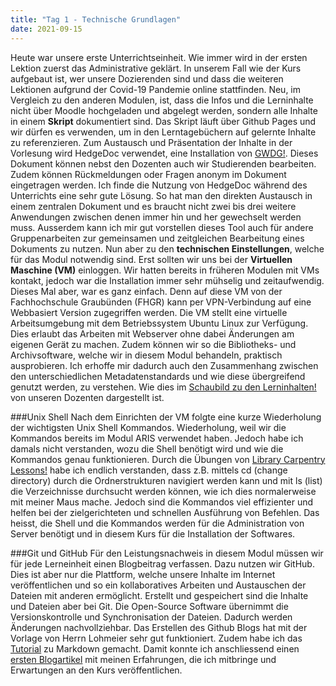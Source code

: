 ```yaml
---
title: "Tag 1 - Technische Grundlagen"
date: 2021-09-15
---
```


Heute war unsere erste Unterrichtseinheit. Wie immer wird in der ersten Lektion zuerst das Administrative geklärt. In unserem Fall wie der Kurs aufgebaut ist, wer unsere Dozierenden sind und dass die weiteren Lektionen aufgrund der Covid-19 Pandemie online stattfinden. Neu, im Vergleich zu den anderen Modulen, ist, dass die Infos und die Lerninhalte nicht über Moodle hochgeladen und abgelegt werden, sondern alle Inhalte in einem **Skript** dokumentiert sind. Das Skript läuft über Github Pages und wir dürfen es verwenden, um in den Lerntagebüchern auf gelernte Inhalte zu referenzieren.
Zum Austausch und Präsentation der Inhalte in der Vorlesung wird HedgeDoc verwendet, eine Installation von [GWDG!](https://pad.gwdg.de/). Dieses Dokument können nebst den Dozenten auch wir Studierenden bearbeiten. Zudem können Rückmeldungen oder Fragen anonym im Dokument eingetragen werden. Ich finde die Nutzung von HedgeDoc während des Unterrichts eine sehr gute Lösung. So hat man den direkten Austausch in einem zentralen Dokument und es braucht nicht zwei bis drei weitere Anwendungen zwischen denen immer hin und her gewechselt werden muss. Ausserdem kann ich mir gut vorstellen dieses Tool auch für andere Gruppenarbeiten zur gemeinsamen und zeitgleichen Bearbeitung eines Dokuments zu nutzen.
Nun aber zu den **technischen Einstellungen**, welche für das Modul notwendig sind. Erst sollten wir uns bei der **Virtuellen Maschine (VM)** einloggen. Wir hatten bereits in früheren Modulen mit VMs kontakt, jedoch war die Installation immer sehr mühselig und zeitaufwendig. Dieses Mal aber, war es ganz einfach. Denn auf diese VM von der Fachhochschule Graubünden (FHGR) kann per VPN-Verbindung auf eine Webbasiert Version zugegriffen werden. Die VM stellt eine virtuelle Arbeitsumgebung mit dem Betriebssystem Ubuntu Linux zur Verfügung. Dies erlaubt das Arbeiten mit Webserver ohne dabei Änderungen am eigenen Gerät zu machen. Zudem können wir so die Bibliotheks- und Archivsoftware, welche wir in diesem Modul behandeln, praktisch ausprobieren. Ich erhoffe mir dadurch auch den Zusammenhang zwischen den unterschiedlichen Metadatenstandards und wie diese übergreifend genutzt werden, zu verstehen. Wie dies im [Schaubild zu den Lerninhalten!]( https://bain.felixlohmeier.de/#/01_technische-grundlagen) von unseren Dozenten dargestellt ist. 

###Unix Shell
Nach dem Einrichten der VM folgte eine kurze Wiederholung der wichtigsten Unix Shell Kommandos. Wiederholung, weil wir die Kommandos bereits im Modul ARIS verwendet haben. Jedoch habe ich damals nicht verstanden, wozu die Shell benötigt wird und wie die Kommandos genau funktionieren. Durch die Übungen von [Library Carpentry Lessons!](https://librarycarpentry.org/lc-shell/02-navigating-the-filesystem/index.html) habe ich endlich verstanden, dass z.B. mittels cd (change directory) durch die Ordnerstrukturen navigiert werden kann und mit ls (list) die Verzeichnisse durchsucht werden können, wie ich dies normalerweise mit meiner Maus mache. Jedoch sind die Kommandos viel effizienter und helfen bei der zielgerichteten und schnellen Ausführung von Befehlen. Das heisst, die Shell und die Kommandos werden für die Administration von Server benötigt und in diesem Kurs für die Installation der Softwares. 

###Git und GitHub 
Für den Leistungsnachweis in diesem Modul müssen wir für jede Lerneinheit einen Blogbeitrag verfassen. Dazu nutzen wir GitHub. Dies ist aber nur die Plattform, welche unsere Inhalte im Internet veröffentlichen und so ein kollaboratives Arbeiten und Austauschen der Dateien mit anderen ermöglicht. Erstellt und gespeichert sind die Inhalte und Dateien aber bei Git. Die Open-Source Software übernimmt die Versionskontrolle und Synchronisation der Dateien. Dadurch werden Änderungen nachvollziehbar. 
Das Erstellen des Github Blogs hat mit der Vorlage von Herrn Lohmeier sehr gut funktioniert. Zudem habe ich das [Tutorial](https://www.markdowntutorial.com/) zu Markdown gemacht. Damit konnte ich anschliessend einen [ersten Blogartikel](https://stutzmarion.github.io/Lerntagebuch_BAIN/2021/09/15/einfuehrung.html)  mit meinen Erfahrungen, die ich mitbringe und Erwartungen an den Kurs veröffentlichen. 

